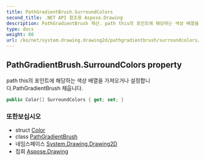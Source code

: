```yaml
---
title: PathGradientBrush.SurroundColors
second_title: .NET API 참조용 Aspose.Drawing
description: PathGradientBrush 재산. path this의 포인트에 해당하는 색상 배열을 가져오거나 설정합니다.PathGradientBrush 채웁니다.
type: docs
weight: 80
url: /ko/net/system.drawing.drawing2d/pathgradientbrush/surroundcolors/
---
```

## PathGradientBrush.SurroundColors property

path this의 포인트에 해당하는 색상 배열을 가져오거나 설정합니다.PathGradientBrush 채웁니다.

```csharp
public Color[] SurroundColors { get; set; }
```

### 또한보십시오

* struct [Color](../../../system.drawing/color/)
* class [PathGradientBrush](../)
* 네임스페이스 [System.Drawing.Drawing2D](../../pathgradientbrush/)
* 집회 [Aspose.Drawing](../../../)


